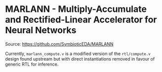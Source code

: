 # MARLANN - Multiply-Accumulate and Rectified-Linear Accelerator for Neural Networks

Source: https://github.com/SymbioticEDA/MARLANN

Currently, `marlann_compute.v` is a modified version of the `rtl/compute.v` design
found upstream but with direct instantiations removed in favour of generic RTL for
inference.
